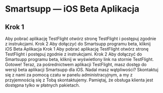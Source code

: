 # Smartsupp — iOS Beta Aplikacja
## Krok 1
Aby pobrać aplikację TestFlight otwórz stronę TestFlight i postępuj zgodnie z instrukcjami. Krok 2
Aby dołączyć do Smartsupp programu beta, kliknij 
iOS Beta Aplikacja 
Krok 1
Aby pobrać aplikację TestFlight otwórz stronę TestFlight i postępuj zgodnie z instrukcjami.
Krok 2
Aby dołączyć do Smartsupp programu beta, kliknij w wyświetlony link na stornie TestFlight.
Gotowe!
Teraz, za pośrednictwem aplikacji TestFlight, masz dostęp do wersji beta aplikacji Smartsupp dla iOS.
Nadal masz wątpliwości? Skontaktuj się z nami za pomocą czatu w panelu administracyjnym, a my z przyjemnością się z Tobą skontaktujemy. Pamiętaj, że obsługa klienta jest dostępna tylko w płatnych pakietach.

